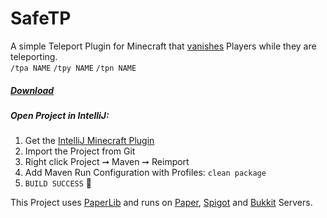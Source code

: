 # SafeTP

A simple Teleport Plugin for Minecraft that [vanishes](https://hub.spigotmc.org/javadocs/spigot/org/bukkit/entity/Player.html#hidePlayer-org.bukkit.plugin.Plugin-org.bukkit.entity.Player-) Players while they are teleporting.  
`/tpa NAME` `/tpy NAME` `/tpn NAME`

##### [Download](https://github.com/blockparole/SafeTP/releases/)

##### Open Project in IntelliJ:
1. Get the [IntelliJ Minecraft Plugin](https://plugins.jetbrains.com/plugin/8327-minecraft-development)
2. Import the Project from Git
3. Right click Project ➞ Maven ➞ Reimport
4. Add Maven Run Configuration with Profiles: `clean package`
5. `BUILD SUCCESS` 🎉

This Project uses [PaperLib](https://github.com/PaperMC/PaperLib) and
runs on [Paper](https://papermc.io/), [Spigot](https://www.spigotmc.org/) and [Bukkit](https://getbukkit.org/) Servers.
